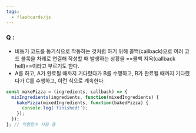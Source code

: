```yaml
---
tags:
  - flashcards/js
---
```

### Q : 
- 비동기 코드를 동기식으로 작동하는 것처럼 하기 위해 콜백(callback)으로 여러 코드 블록을 차례로 연결해 작성할 때 발생하는 상황을 ==콜백 지옥(callback hell)==이라고 부르기도 한다. 
- A를 하고, A가 완료될 때까지 기다렸다가 B를 수행하고, B가 완료될 때까지 기다렸다가 C를 수행하고, 이런 식으로 계속한다. 
```js
const makePizza = (ingredients, callback) => {
  mixIngredients(ingredients, function(mixedIngredients) {
    bakePizza(mixedIngredients, function(bakedPizza) {
      console.log('finished!');
    });
  });
}; // 익명함수 사용 중
```
